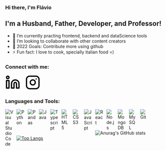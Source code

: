 [linkedin]: https://linkedin.com/in/flávio-motta-28155052
### Hi there, I'm Flávio

## I'm a Husband, Father, Developer, and Professor!
- 🌱 I’m currently practing frontend, backend and dataScience tools
- 👯 I’m looking to collaborate with other content creators
- 🥅 2022 Goals: Contribute more using github
- ⚡ Fun fact: I love to cook, specially italian food =)

### Connect with me:

[![website](./img/linkedin-light.svg)](https://linkedin.com/in/flávio-motta-28155052)
&nbsp;&nbsp;
[![website](./img/instagram-light.svg)](https://www.instagram.com/adsunifaminas/)

### Languages and Tools:

[<img align="left" alt="Visual Studio Code" width="26px" src="https://cdn.jsdelivr.net/gh/devicons/devicon/icons/vscode/vscode-original.svg" style="padding-right:10px;" />][linkedin]
[<img align="left" alt="Python" width="26px" src="https://upload.wikimedia.org/wikipedia/commons/thumb/0/0a/Python.svg/1200px-Python.svg.png" style="padding-right:10px;" />][linkedin]
[<img align="left" alt="Pandas" title="pandas for dataScience" width="26px" src="https://pandas.pydata.org/static/img/favicon_white.ico" style="padding-right:10px;" />][linkedin]
[<img align="left" alt="Java" width="26px" src="https://cdn-icons-png.flaticon.com/512/226/226777.png" style="padding-right:10px;" />][linkedin]
[<img align="left" alt="Typescript" width="26px" src="https://cdn.iconscout.com/icon/free/png-256/typescript-3445927-2878859.png" style="padding-right:10px;" />][linkedin]
[<img align="left" alt="HTML5" width="26px" src="https://cdn.jsdelivr.net/gh/devicons/devicon/icons/html5/html5-original.svg" style="padding-right:10px;" />][linkedin]
[<img align="left" alt="CSS3" width="26px" src="https://cdn.jsdelivr.net/gh/devicons/devicon/icons/css3/css3-original.svg" style="padding-right:10px;" />][linkedin]
[<img align="left" alt="JavaScript" width="26px" src="https://cdn.jsdelivr.net/gh/devicons/devicon/icons/javascript/javascript-original.svg" style="padding-right:10px;" />][linkedin]
[<img align="left" alt="React" width="26px" src="https://cdn.jsdelivr.net/gh/devicons/devicon/icons/react/react-original.svg" style="padding-right:10px;" />][linkedin]
[<img align="left" alt="Node.js" width="26px" src="https://cdn.jsdelivr.net/gh/devicons/devicon/icons/nodejs/nodejs-original.svg" style="padding-right:10px;" />][linkedin]
[<img align="left" alt="MongoDB" width="26px" src="https://cdn.jsdelivr.net/gh/devicons/devicon/icons/mongodb/mongodb-original.svg" style="padding-right:10px;" />][linkedin]
[<img align="left" alt="MySQL" width="26px" src="https://cdn.jsdelivr.net/gh/devicons/devicon/icons/mysql/mysql-original.svg" style="padding-right:10px;" />][linkedin]
[<img align="left" alt="Git" width="26px" src="https://cdn.jsdelivr.net/gh/devicons/devicon/icons/git/git-original.svg" style="padding-right:10px;" />][linkedin]


<br />
<br />

![Anurag's GitHub stats](https://github-readme-stats.vercel.app/api?username=FlavioAAMotta&show_icons=true&theme=dark)
[![Top Langs](https://github-readme-stats.vercel.app/api/top-langs/?username=FlavioAAMotta)](https://github.com/anuraghazra/github-readme-stats)